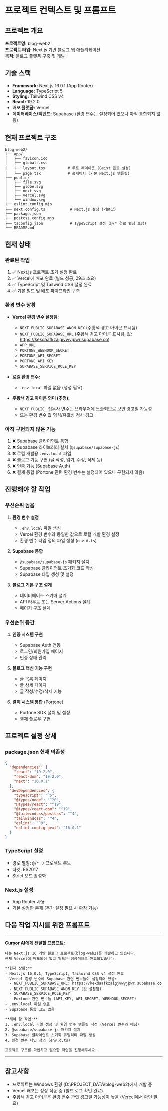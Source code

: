 # 프로젝트 컨텍스트 및 프롬프트

## 프로젝트 개요

**프로젝트명:** blog-web2  
**프로젝트 타입:** Next.js 기반 블로그 웹 애플리케이션  
**목적:** 블로그 플랫폼 구축 및 개발

## 기술 스택

- **Framework:** Next.js 16.0.1 (App Router)
- **Language:** TypeScript 5
- **Styling:** Tailwind CSS v4
- **React:** 19.2.0
- **배포 플랫폼:** Vercel
- **데이터베이스/백엔드:** Supabase (환경 변수는 설정되어 있으나 아직 통합되지 않음)

## 현재 프로젝트 구조

```
blog-web2/
├── app/
│   ├── favicon.ico
│   ├── globals.css
│   ├── layout.tsx          # 루트 레이아웃 (Geist 폰트 설정)
│   └── page.tsx            # 홈페이지 (기본 Next.js 템플릿)
├── public/
│   ├── file.svg
│   ├── globe.svg
│   ├── next.svg
│   ├── vercel.svg
│   └── window.svg
├── eslint.config.mjs
├── next.config.ts           # Next.js 설정 (기본값)
├── package.json
├── postcss.config.mjs
├── tsconfig.json            # TypeScript 설정 (@/* 경로 별칭 포함)
└── README.md
```

## 현재 상태

### 완료된 작업
1. ✅ Next.js 프로젝트 초기 설정 완료
2. ✅ Vercel에 배포 완료 (빌드 성공, 29초 소요)
3. ✅ TypeScript 및 Tailwind CSS 설정 완료
4. ✅ 기본 빌드 및 배포 파이프라인 구축

### 환경 변수 상황
- **Vercel 환경 변수 설정됨:**
  - `NEXT_PUBLIC_SUPABASE_ANON_KEY` (주황색 경고 아이콘 표시됨)
  - `NEXT_PUBLIC_SUPABASE_URL` (주황색 경고 아이콘 표시됨, 값: https://kekdaafkzaigjvwyjpwr.supabase.co)
  - `APP_URL`
  - `PORTONE_WEBHOOK_SECRET`
  - `PORTONE_API_SECRET`
  - `PORTONE_API_KEY`
  - `SUPABASE_SERVICE_ROLE_KEY`
  
- **로컬 환경 변수:**
  - `.env.local` 파일 없음 (생성 필요)
  
- **주황색 경고 아이콘 의미 (추정):**
  - `NEXT_PUBLIC_` 접두사 변수는 브라우저에 노출되므로 보안 경고일 가능성
  - 또는 환경 변수 값 형식/유효성 검사 경고

### 아직 구현되지 않은 기능
1. ❌ Supabase 클라이언트 통합
2. ❌ Supabase 라이브러리 설치 (`@supabase/supabase-js`)
3. ❌ 로컬 개발용 `.env.local` 파일
4. ❌ 블로그 기능 구현 (글 작성, 읽기, 수정, 삭제 등)
5. ❌ 인증 기능 (Supabase Auth)
6. ❌ 결제 통합 (Portone 관련 환경 변수는 설정되어 있으나 구현되지 않음)

## 진행해야 할 작업

### 우선순위 높음
1. **환경 변수 설정**
   - `.env.local` 파일 생성
   - Vercel 환경 변수와 동일한 값으로 로컬 개발 환경 설정
   - 환경 변수 타입 정의 파일 생성 (`env.d.ts`)

2. **Supabase 통합**
   - `@supabase/supabase-js` 패키지 설치
   - Supabase 클라이언트 초기화 코드 작성
   - Supabase 타입 생성 및 설정

3. **블로그 기본 구조 설계**
   - 데이터베이스 스키마 설계
   - API 라우트 또는 Server Actions 설계
   - 페이지 구조 설계

### 우선순위 중간
4. **인증 시스템 구현**
   - Supabase Auth 연동
   - 로그인/회원가입 페이지
   - 인증 상태 관리

5. **블로그 핵심 기능 구현**
   - 글 목록 페이지
   - 글 상세 페이지
   - 글 작성/수정/삭제 기능

6. **결제 시스템 통합** (Portone)
   - Portone SDK 설치 및 설정
   - 결제 플로우 구현

## 프로젝트 설정 상세

### package.json 현재 의존성
```json
{
  "dependencies": {
    "react": "19.2.0",
    "react-dom": "19.2.0",
    "next": "16.0.1"
  },
  "devDependencies": {
    "typescript": "^5",
    "@types/node": "^20",
    "@types/react": "^19",
    "@types/react-dom": "^19",
    "@tailwindcss/postcss": "^4",
    "tailwindcss": "^4",
    "eslint": "^9",
    "eslint-config-next": "16.0.1"
  }
}
```

### TypeScript 설정
- 경로 별칭: `@/*` → 프로젝트 루트
- 타겟: ES2017
- Strict 모드 활성화

### Next.js 설정
- App Router 사용
- 기본 설정만 존재 (추가 설정 필요 시 확장 가능)

## 다음 작업 지시를 위한 프롬프트

---

**Cursor AI에게 전달할 프롬프트:**

```
나는 Next.js 16 기반 블로그 프로젝트(blog-web2)를 개발하고 있습니다. 
현재 Vercel에 배포되어 있고 빌드는 성공적으로 완료되었습니다.

**현재 상황:**
- Next.js 16.0.1, TypeScript, Tailwind CSS v4 설정 완료
- Vercel 환경 변수에 Supabase 관련 변수들이 설정되어 있음:
  - NEXT_PUBLIC_SUPABASE_URL: https://kekdaafkzaigjvwyjpwr.supabase.co
  - NEXT_PUBLIC_SUPABASE_ANON_KEY (값 설정됨)
  - SUPABASE_SERVICE_ROLE_KEY
  - Portone 관련 변수들 (API_KEY, API_SECRET, WEBHOOK_SECRET)
- .env.local 파일 없음
- Supabase 통합 코드 없음

**해야 할 작업:**
1. .env.local 파일 생성 및 환경 변수 템플릿 작성 (Vercel 변수와 매칭)
2. @supabase/supabase-js 패키지 설치
3. Supabase 클라이언트 초기화 유틸리티 파일 생성
4. 환경 변수 타입 정의 (env.d.ts)

프로젝트 구조를 확인하고 필요한 작업을 진행해주세요.
```

---

## 참고사항

- 프로젝트는 Windows 환경 (D:\PROJECT_DATA\blog-web2)에서 개발 중
- Vercel 배포는 정상 작동 중 (빌드 로그 확인 완료)
- 주황색 경고 아이콘은 환경 변수 관련 경고일 가능성이 높음 (Vercel에서 확인 필요)

